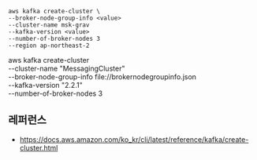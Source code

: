 
```
aws kafka create-cluster \
--broker-node-group-info <value>
--cluster-name msk-grav
--kafka-version <value>
--number-of-broker-nodes 3
--region ap-northeast-2

```

aws kafka create-cluster \
    --cluster-name "MessagingCluster" \
    --broker-node-group-info file://brokernodegroupinfo.json \
    --kafka-version "2.2.1" \
    --number-of-broker-nodes 3

## 레퍼런스 ##

* https://docs.aws.amazon.com/ko_kr/cli/latest/reference/kafka/create-cluster.html
